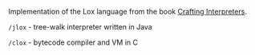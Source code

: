 Implementation of the Lox language from the book [Crafting Interpreters](https://craftinginterpreters.com/).

`/jlox` - tree-walk interpreter written in Java

`/clox` - bytecode compiler and VM in C